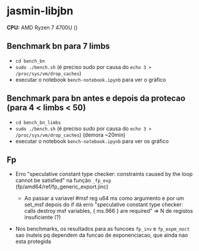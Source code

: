 # jasmin-libjbn

**CPU:** AMD Ryzen 7 4700U ()

## Benchmark bn para 7 limbs

- `cd bench_bn`
- `sudo ./bench.sh` (é preciso sudo por causa do `echo 3 > /proc/sys/vm/drop_caches`)
- executar o notebook `bench-notebook.ipynb` para ver o gráfico

## Benchmark para bn antes e depois da protecao (para 4 < limbs < 50)

- `cd bench_bn_limbs`
- `sudo ./bench.sh` (é preciso sudo por causa do `echo 3 > /proc/sys/vm/drop_caches`) (demora ~20min)
- executar o notebook `bench-notebook.ipynb` para ver os gráfico

## Fp

- Erro "speculative constant type checker: constraints caused by the loop cannot be satisfied" na função
  `_fp_exp` (fp/amd64/ref/fp_generic_export.jinc)
  - Ao passar a variavel #msf reg u64 ms como argumento e por um set_msf depois do if dá erro "speculative constant type checker: calls destroy   msf variables, { ms.966 } are required" => N de registos insuficiente (?)
  
  
- Nos benchmarks, os resultados para as funcoes `fp_inv` e `fp_expm_noct` sao inuteis pq dependem da funcao
  de exponenciacao, que ainda nao esta protegida
